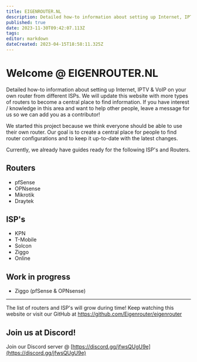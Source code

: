 ```yaml
---
title: EIGENROUTER.NL
description: Detailed how-to information about setting up Internet, IPTV & VoIP on your own router from different ISPs.
published: true
date: 2023-11-30T09:42:07.113Z
tags: 
editor: markdown
dateCreated: 2023-04-15T18:58:11.325Z
---
```


# Welcome @ EIGENROUTER<area>.NL

Detailed how-to information about setting up Internet, IPTV & VoIP on your own router from different ISPs.
We will update this website with more types of routers to become a central place to find information.
If you have interest / knowledge in this area and want to help other people, leave a message for us so we can add you as a contributor!

We started this project because we think everyone should be able to use their own router.
Our goal is to create a central place for people to find router configurations and to keep it up-to-date with the latest changes.

Currently, we already have guides ready for the following ISP's and Routers.

## Routers
- pfSense
- OPNsense
- Mikrotik
- Draytek

## ISP's
- KPN
- T-Mobile
- Solcon
- Ziggo
- Online

## Work in progress
- Ziggo (pfSense & OPNsense)


---
The list of routers and ISP's will grow during time! 
Keep watching this website or visit our GitHub at https://github.com/Eigenrouter/eigenrouter

## Join us at Discord!

Join our Discord server @ [https://discord.gg/jfwsQUgU9e](https://discord.gg/jfwsQUgU9e)